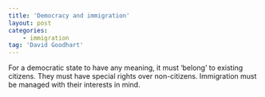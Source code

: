```yaml
---
title: 'Democracy and immigration'
layout: post
categories:
    - immigration
tag: 'David Goodhart'
---
```


For a democratic state to have any meaning, it must ‘belong’ to existing citizens. They must have special rights over non-citizens. Immigration must be managed with their interests in mind.